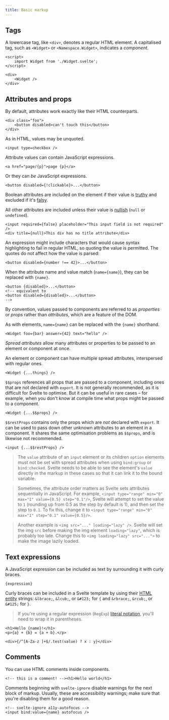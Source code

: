 ```yaml
---
title: Basic markup
---
```


## Tags

A lowercase tag, like `<div>`, denotes a regular HTML element. A capitalised tag, such as `<Widget>` or `<Namespace.Widget>`, indicates a _component_.

```svelte
<script>
	import Widget from './Widget.svelte';
</script>

<div>
	<Widget />
</div>
```

## Attributes and props

By default, attributes work exactly like their HTML counterparts.

```svelte
<div class="foo">
	<button disabled>can't touch this</button>
</div>
```

As in HTML, values may be unquoted.

<!-- prettier-ignore -->
```svelte
<input type=checkbox />
```

Attribute values can contain JavaScript expressions.

```svelte
<a href="page/{p}">page {p}</a>
```

Or they can _be_ JavaScript expressions.

```svelte
<button disabled={!clickable}>...</button>
```

Boolean attributes are included on the element if their value is [truthy](https://developer.mozilla.org/en-US/docs/Glossary/Truthy) and excluded if it's [falsy](https://developer.mozilla.org/en-US/docs/Glossary/Falsy).

All other attributes are included unless their value is [nullish](https://developer.mozilla.org/en-US/docs/Glossary/Nullish) (`null` or `undefined`).

```svelte
<input required={false} placeholder="This input field is not required" />
<div title={null}>This div has no title attribute</div>
```

An expression might include characters that would cause syntax highlighting to fail in regular HTML, so quoting the value is permitted. The quotes do not affect how the value is parsed:

```svelte
<button disabled={number !== 42}>...</button>
```

When the attribute name and value match (`name={name}`), they can be replaced with `{name}`.

```svelte
<button {disabled}>...</button>
<!-- equivalent to
<button disabled={disabled}>...</button>
-->
```

By convention, values passed to components are referred to as _properties_ or _props_ rather than _attributes_, which are a feature of the DOM.

As with elements, `name={name}` can be replaced with the `{name}` shorthand.

```svelte
<Widget foo={bar} answer={42} text="hello" />
```

_Spread attributes_ allow many attributes or properties to be passed to an element or component at once.

An element or component can have multiple spread attributes, interspersed with regular ones.

```svelte
<Widget {...things} />
```

`$$props` references all props that are passed to a component, including ones that are not declared with `export`. It is not generally recommended, as it is difficult for Svelte to optimise. But it can be useful in rare cases – for example, when you don't know at compile time what props might be passed to a component.

```svelte
<Widget {...$$props} />
```

`$$restProps` contains only the props which are _not_ declared with `export`. It can be used to pass down other unknown attributes to an element in a component. It shares the same optimisation problems as `$$props`, and is likewise not recommended.

```svelte
<input {...$$restProps} />
```

> The `value` attribute of an `input` element or its children `option` elements must not be set with spread attributes when using `bind:group` or `bind:checked`. Svelte needs to be able to see the element's `value` directly in the markup in these cases so that it can link it to the bound variable.

> Sometimes, the attribute order matters as Svelte sets attributes sequentially in JavaScript. For example, `<input type="range" min="0" max="1" value={0.5} step="0.1"/>`, Svelte will attempt to set the value to `1` (rounding up from 0.5 as the step by default is 1), and then set the step to `0.1`. To fix this, change it to `<input type="range" min="0" max="1" step="0.1" value={0.5}/>`.

> Another example is `<img src="..." loading="lazy" />`. Svelte will set the img `src` before making the img element `loading="lazy"`, which is probably too late. Change this to `<img loading="lazy" src="...">` to make the image lazily loaded.

## Text expressions

A JavaScript expression can be included as text by surrounding it with curly braces.

```svelte
{expression}
```

Curly braces can be included in a Svelte template by using their [HTML entity](https://developer.mozilla.org/docs/Glossary/Entity) strings: `&lbrace;`, `&lcub;`, or `&#123;` for `{` and `&rbrace;`, `&rcub;`, or `&#125;` for `}`.

> If you're using a regular expression (`RegExp`) [literal notation](https://developer.mozilla.org/en-US/docs/Web/JavaScript/Reference/Global_Objects/RegExp#literal_notation_and_constructor), you'll need to wrap it in parentheses.

```svelte
<h1>Hello {name}!</h1>
<p>{a} + {b} = {a + b}.</p>

<div>{/^[A-Za-z ]+$/.test(value) ? x : y}</div>
```

## Comments

You can use HTML comments inside components.

```svelte
<!-- this is a comment! --><h1>Hello world</h1>
```

Comments beginning with `svelte-ignore` disable warnings for the next block of markup. Usually, these are accessibility warnings; make sure that you're disabling them for a good reason.

```svelte
<!-- svelte-ignore a11y-autofocus -->
<input bind:value={name} autofocus />
```
